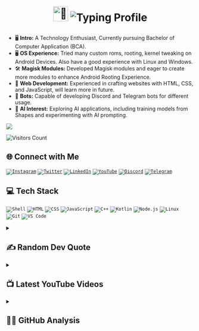 # <p align="center"><a href="https://youtube.com/flaxcubegaming"><img src="https://media.giphy.com/media/hvRJCLFzcasrR4ia7z/giphy.gif" width="40px" alt="👋"></a> ![Typing Profile](https://readme-typing-svg.demolab.com?duration=3000&pause=1000&color=FFFFFF&vCenter=true&random=false&width=500&height=30&lines=Hello+World%2C+I'm+%3C%2FShivam%3E;Passionate+about+software+development;Learning+Something+new+Everyday;Interested+in+Cyber+Security)
- 🖥 **Intro:** A Technology Enthusiast, Currently pursuing Bachelor of Computer Application (BCA).
- 🖥️ **OS Experience:** Tried many custom roms, rooting, kernel tweaking on Android Devices. Also have a good experience with Linux and Windows.
- 🛠️ **Magisk Modules:** Developed Magisk modules and eager to create more modules to enhance Android Rooting Experience.
- 🎨 **Web Development:** Experienced in crafting websites with HTML, CSS, and JavaScript, will learn more in future.
- 🤖 **Bots:** Capable of developing Discord and Telegram bots for different usage.
- 🔬 **AI Interest:** Exploring AI applications, including training models from Shapes and experimenting with AI prompting.

<a href="https://discord.com/users/1213477076976275526/"><img src="https://discord.c99.nl/widget/theme-2/1213477076976275526.png"></a>

![Visitors Count](https://visitcount.itsvg.in/api?id=ShivamXD6&label=Visitors&color=1&icon=5&pretty=false)

## 🌐 Connect with Me
<code>[![Instagram](https://img.shields.io/badge/Instagram-%23E4405F.svg?style=for-the-badge&logo=Instagram&logoColor=white)](https://instagram.com/shivam_xd6)</code>
<code>[![Twitter](https://img.shields.io/badge/Twitter-%231DA1F2.svg?style=for-the-badge&logo=Twitter&logoColor=white)](https://twitter.com/shivamxd6)</code>
<code>[![LinkedIn](https://img.shields.io/badge/LinkedIn-%230077B5.svg?style=for-the-badge&logo=LinkedIn&logoColor=white)](https://www.linkedin.com/in/shivamxd6/)</code>
<code>[![YouTube](https://img.shields.io/badge/YouTube-%23FF0000.svg?style=for-the-badge&logo=YouTube&logoColor=white)](https://www.youtube.com/c/FlaxCubeGaming)</code>
<code>[![Discord](https://img.shields.io/badge/Discord-%237289DA.svg?style=for-the-badge&logo=Discord&logoColor=white)](https://discord.com/invite/gw3cRp6xBw)</code>
<code>[![Telegram](https://img.shields.io/badge/Telegram-%232CA5E0.svg?style=for-the-badge&logo=Telegram&logoColor=white)](https://telegram.me/shastikxd)</code>


## 💻 Tech Stack
<code>![Shell](https://img.shields.io/badge/shell-%23121011.svg?style=for-the-badge&logo=gnu-bash&logoColor=white)</code>
<code>![HTML](https://img.shields.io/badge/html5-%23E34F26.svg?style=for-the-badge&logo=html5&logoColor=white)</code>
<code>![CSS](https://img.shields.io/badge/css3-%231572B6.svg?style=for-the-badge&logo=css3&logoColor=white)</code>
<code>![JavaScript](https://img.shields.io/badge/javascript-%23323330.svg?style=for-the-badge&logo=javascript&logoColor=%23F7DF1E)</code>
<code>![C++](https://img.shields.io/badge/c++-%2300599C.svg?style=for-the-badge&logo=c%2B%2B&logoColor=white)</code>
<code>![Kotlin](https://img.shields.io/badge/kotlin-%230095D5.svg?style=for-the-badge&logo=kotlin&logoColor=white)</code>
<code>![Node.js](https://img.shields.io/badge/node.js-%2343853D.svg?style=for-the-badge&logo=node.js&logoColor=white)</code>
<code>![Linux](https://img.shields.io/badge/Linux-%23FCC624.svg?style=for-the-badge&logo=linux&logoColor=black)</code>
<code>![Git](https://img.shields.io/badge/Git-%23F05032.svg?style=for-the-badge&logo=git&logoColor=white)</code>
<code>![VS Code](https://img.shields.io/badge/VS_Code-%23007ACC.svg?style=for-the-badge&logo=visual-studio-code&logoColor=white)</code>

<details>
<summary><h2>✍️ Random Dev Quote</h2></summary>
  
![Readme Quotes](https://quotes-github-readme.vercel.app/api?type=vertical&theme=algolia)
</details>

<details>
  <summary><h2>📺 Latest YouTube Videos</h2></summary>
  
  <!-- BEGIN YOUTUBE-CARDS -->
[![How to edit/change home pop-up of Dynamons mods](https://ytcards.demolab.com/?id=2-k04nyvIDI&title=How+to+edit%2Fchange+home+pop-up+of+Dynamons+mods&lang=en&timestamp=1638538327&background_color=%230d1117&title_color=%23ffffff&stats_color=%23dedede&max_title_lines=1&width=250&border_radius=5 "How to edit/change home pop-up of Dynamons mods")](https://www.youtube.com/watch?v=2-k04nyvIDI)
[![All Legendary Pokemons Fan Mod](https://ytcards.demolab.com/?id=oe0XOU7NhKs&title=All+Legendary+Pokemons+Fan+Mod&lang=en&timestamp=1638427461&background_color=%230d1117&title_color=%23ffffff&stats_color=%23dedede&max_title_lines=1&width=250&border_radius=5 "All Legendary Pokemons Fan Mod")](https://www.youtube.com/watch?v=oe0XOU7NhKs)
[![How to make starter house in Minecraft. Minecraft:Starter House For Begginers.](https://ytcards.demolab.com/?id=-dxX1N_7bFI&title=How+to+make+starter+house+in+Minecraft.+Minecraft%3AStarter+House+For+Begginers.&lang=en&timestamp=1636379656&background_color=%230d1117&title_color=%23ffffff&stats_color=%23dedede&max_title_lines=1&width=250&border_radius=5 "How to make starter house in Minecraft. Minecraft:Starter House For Begginers.")](https://www.youtube.com/watch?v=-dxX1N_7bFI)
[![Pokemon Ash Fantasy Diwali🪔 Edition Mod.](https://ytcards.demolab.com/?id=mc7wuWIRB3I&title=Pokemon+Ash+Fantasy+Diwali%F0%9F%AA%94+Edition+Mod.&lang=en&timestamp=1636282143&background_color=%230d1117&title_color=%23ffffff&stats_color=%23dedede&max_title_lines=1&width=250&border_radius=5 "Pokemon Ash Fantasy Diwali🪔 Edition Mod.")](https://www.youtube.com/watch?v=mc7wuWIRB3I)
[![Pokemon Ash Fantasy Beta 1.6.2 By FC](https://ytcards.demolab.com/?id=UtxQmrMsX28&title=Pokemon+Ash+Fantasy+Beta+1.6.2+By+FC&lang=en&timestamp=1607339947&background_color=%230d1117&title_color=%23ffffff&stats_color=%23dedede&max_title_lines=1&width=250&border_radius=5 "Pokemon Ash Fantasy Beta 1.6.2 By FC")](https://www.youtube.com/watch?v=UtxQmrMsX28)
[![Pokemon Ash Beta 1.6.0 Mod By FC](https://ytcards.demolab.com/?id=16UE-saU-5s&title=Pokemon+Ash+Beta+1.6.0+Mod+By+FC&lang=en&timestamp=1602424195&background_color=%230d1117&title_color=%23ffffff&stats_color=%23dedede&max_title_lines=1&width=250&border_radius=5 "Pokemon Ash Beta 1.6.0 Mod By FC")](https://www.youtube.com/watch?v=16UE-saU-5s)
<!-- END YOUTUBE-CARDS -->
</details>

<details>
<summary><h2>🕵️‍♂️ GitHub Analysis</h2></summary>

### 🏆 Trophies
![GitHub Trophies](https://github-profile-trophy.vercel.app/?username=shivamxd6&no-bg=true)
### 📈 Stats
![GitHub Stats](https://github-readme-stats.vercel.app/api?username=ShivamXD6&show_icons=true&theme=transparent)
![GitHub Streak](https://github-readme-streak-stats.herokuapp.com?user=ShivamXD6&theme=transparent&border_radius=5.0)
### 🌟 Most Used Languages
![Most Used Programming Languages](https://github-readme-stats.vercel.app/api/top-langs/?username=ShivamXD6&theme=transparent&hide_border=false&include_all_commits=true&count_private=true&layout=compact)
### 📊 Activity Graph
![Activity Graph](https://github-readme-activity-graph.vercel.app/graph?username=ShivamXD6&area=true&theme=github-dark-dimmed&custom_title=Shivam's%20Activity%20Graph)
### 🔝 Top Contributed Repository
![](https://github-contributor-stats.vercel.app/api?username=ShivamXD6&limit=5&theme=dark&combine_all_yearly_contributions=true)
</details>
